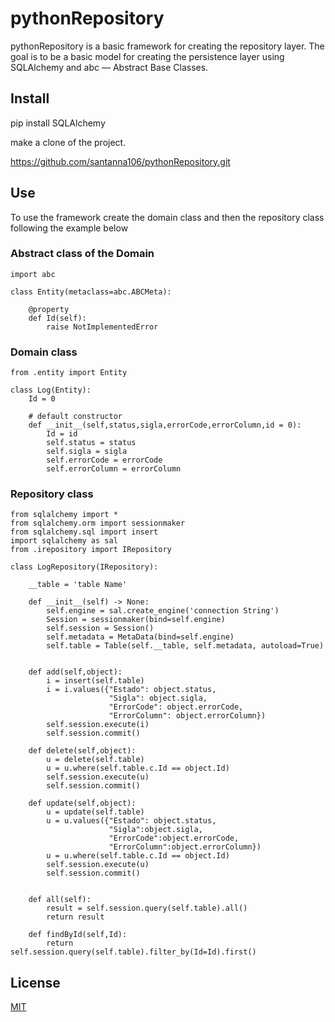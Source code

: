 # pythonRepository

pythonRepository is a basic framework for creating the repository layer. The goal is to be a basic model for creating the persistence layer using SQLAlchemy and abc — Abstract Base Classes.

## Install

pip install SQLAlchemy


make a clone of the project.

https://github.com/santanna106/pythonRepository.git

## Use

To use the framework create the domain class and then the repository class following the example below

### Abstract class of the Domain 
```
import abc

class Entity(metaclass=abc.ABCMeta):

    @property
    def Id(self):
        raise NotImplementedError
```
        
### Domain class

```
from .entity import Entity

class Log(Entity):
    Id = 0

    # default constructor
    def __init__(self,status,sigla,errorCode,errorColumn,id = 0):
        Id = id
        self.status = status
        self.sigla = sigla
        self.errorCode = errorCode
        self.errorColumn = errorColumn
```        
        
### Repository class   

```
from sqlalchemy import *
from sqlalchemy.orm import sessionmaker
from sqlalchemy.sql import insert
import sqlalchemy as sal
from .irepository import IRepository

class LogRepository(IRepository):

    __table = 'table Name'

    def __init__(self) -> None:
        self.engine = sal.create_engine('connection String')
        Session = sessionmaker(bind=self.engine)
        self.session = Session()
        self.metadata = MetaData(bind=self.engine)
        self.table = Table(self.__table, self.metadata, autoload=True)


    def add(self,object):
        i = insert(self.table)
        i = i.values({"Estado": object.status,
                      "Sigla": object.sigla,
                      "ErrorCode": object.errorCode,
                      "ErrorColumn": object.errorColumn})
        self.session.execute(i)
        self.session.commit()

    def delete(self,object):
        u = delete(self.table)
        u = u.where(self.table.c.Id == object.Id)
        self.session.execute(u)
        self.session.commit()

    def update(self,object):
        u = update(self.table)
        u = u.values({"Estado": object.status,
                      "Sigla":object.sigla,
                      "ErrorCode":object.errorCode,
                      "ErrorColumn":object.errorColumn})
        u = u.where(self.table.c.Id == object.Id)
        self.session.execute(u)
        self.session.commit()


    def all(self):
        result = self.session.query(self.table).all()
        return result

    def findById(self,Id):
        return  self.session.query(self.table).filter_by(Id=Id).first()

```





## License
[MIT](https://choosealicense.com/licenses/mit/)

